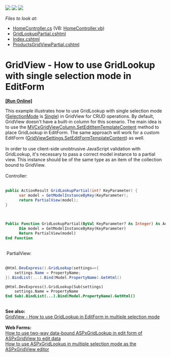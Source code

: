 <!-- default badges list -->
![](https://img.shields.io/endpoint?url=https://codecentral.devexpress.com/api/v1/VersionRange/128550902/15.1.9%2B)
[![](https://img.shields.io/badge/Open_in_DevExpress_Support_Center-FF7200?style=flat-square&logo=DevExpress&logoColor=white)](https://supportcenter.devexpress.com/ticket/details/T328413)
[![](https://img.shields.io/badge/📖_How_to_use_DevExpress_Examples-e9f6fc?style=flat-square)](https://docs.devexpress.com/GeneralInformation/403183)
<!-- default badges end -->
<!-- default file list -->
*Files to look at*:

* [HomeController.cs](./CS/E2979MVC/Controllers/HomeController.cs) (VB: [HomeController.vb](./VB/E2979MVC/Controllers/HomeController.vb))
* [GridLookupPartial.cshtml](./CS/E2979MVC/Views/Home/GridLookupPartial.cshtml)
* [Index.cshtml](./CS/E2979MVC/Views/Home/Index.cshtml)
* [ProductsGridViewPartial.cshtml](./CS/E2979MVC/Views/Home/ProductsGridViewPartial.cshtml)
<!-- default file list end -->
# GridView - How to use GridLookup with single selection mode in EditForm 
<!-- run online -->
**[[Run Online]](https://codecentral.devexpress.com/t328413/)**
<!-- run online end -->


<p>This example illustrates how to use GridLookup with single selection mode (<a href="https://documentation.devexpress.com/#AspNet/DevExpressWebGridLookupProperties_SelectionModetopic">SelectionMode</a> is <a href="https://documentation.devexpress.com/#AspNet/DevExpressWebGridLookupSelectionModeEnumtopic">Single</a>) in GridView for CRUD operations. By default, GridView doesn't have a built-in column for this scenario. The main idea is to use the <a href="https://documentation.devexpress.com/#AspNet/DevExpressWebMvcMVCxGridViewColumn_SetEditItemTemplateContenttopic">MVCxGridViewColumn.SetEditItemTemplateContent</a> method to place GridLookup in EditForm. The same approach will work for a custom EditForm (<a href="https://documentation.devexpress.com/#AspNet/DevExpressWebMvcGridViewSettings_SetEditFormTemplateContenttopic">GridViewSettings.SetEditFormTemplateContent</a>) as well.<br><br>In order to use client-side unobtrusive JavaScript validation with GridLookup, it's necessary to pass a correct model instance to a partial view. This instance should be of the same type as an item of the collection bound to GridView.<br><br>Controller:<br><br></p>


```cs
public ActionResult GridLookupPartial(int? KeyParameter) {
      var model = GetModelInstanceByKey(KeyParameter);    
      return PartialView(model);
}
```


<p> </p>


```vb
Public Function GridLookupPartial(ByVal KeyParameter? As Integer) As ActionResult
	  Dim model = GetModelInstanceByKey(KeyParameter)
	  Return PartialView(model)
End Function
```


<p><br> PartialView:<br><br></p>


```cs
@Html.DevExpress().GridLookup(settings=>{
    settings.Name = PropertyName;
}).BindList(...).Bind(Model.PropertyName).GetHtml()
```




```vb
@Html.DevExpress().GridLookup(Sub(settings)
    settings.Name = PropertyName
End Sub).BindList(...).Bind(Model.PropertyName).GetHtml()
```


<p><br><strong>See also: </strong><br><a href="https://www.devexpress.com/Support/Center/p/T328613">GridView - How to use GridLookup in EditForm in multiple selection mode</a><br><br><strong>Web Forms:</strong><br><a href="https://www.devexpress.com/Support/Center/p/E2979">How to use two-way data-bound ASPxGridLookup in edit form of ASPxGridView to edit data</a><br><a href="https://www.devexpress.com/Support/Center/p/E3981">How to use ASPxGridLookup in multiple selection mode as the ASPxGridView editor</a></p>

<br/>


